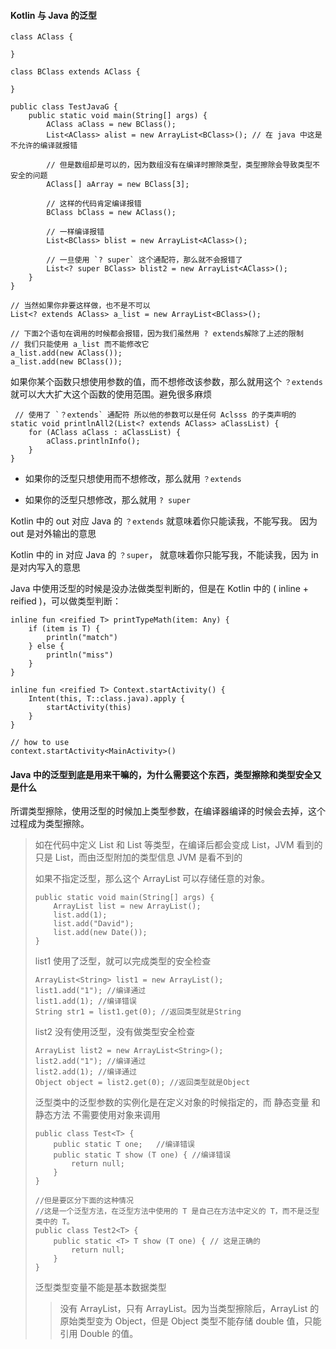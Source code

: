 #### Kotlin 与 Java 的泛型

```
class AClass {

}

class BClass extends AClass {

}

public class TestJavaG {
    public static void main(String[] args) {
        AClass aClass = new BClass();
        List<AClass> alist = new ArrayList<BClass>(); // 在 java 中这是不允许的编译就报错

        // 但是数组却是可以的，因为数组没有在编译时擦除类型，类型擦除会导致类型不安全的问题
        AClass[] aArray = new BClass[3];

        // 这样的代码肯定编译报错
        BClass bClass = new AClass();    
        
        // 一样编译报错
        List<BClass> blist = new ArrayList<AClass>();   

        // 一旦使用 `? super` 这个通配符，那么就不会报错了
        List<? super BClass> blist2 = new ArrayList<AClass>(); 
    }
}

// 当然如果你非要这样做，也不是不可以
List<? extends AClass> a_list = new ArrayList<BClass>();

// 下面2个语句在调用的时候都会报错，因为我们虽然用 ? extends解除了上述的限制
// 我们只能使用 a_list 而不能修改它
a_list.add(new AClass());
a_list.add(new BClass());
```

如果你某个函数只想使用参数的值，而不想修改该参数，那么就用这个 `？extends` 就可以大大扩大这个函数的使用范围。避免很多麻烦

```
 // 使用了 `？extends` 通配符 所以他的参数可以是任何 Aclsss 的子类声明的
static void printlnAll2(List<? extends AClass> aClassList) {
    for (AClass aClass : aClassList) {
        aClass.printlnInfo();
    }
}
```
- 如果你的泛型只想使用而不想修改，那么就用 `？extends`

- 如果你的泛型只想修改，那么就用 `? super`

Kotlin 中的 out 对应 Java 的 `？extends` 就意味着你只能读我，不能写我。 因为 out 是对外输出的意思

Kotlin 中的 in 对应 Java 的 `？super`， 就意味着你只能写我，不能读我，因为 in 是对内写入的意思

Java 中使用泛型的时候是没办法做类型判断的，但是在 Kotlin 中的 ( inline + reified )，可以做类型判断：

```
inline fun <reified T> printTypeMath(item: Any) {
    if (item is T) {
        println("match")
    } else {
        println("miss")
    }
}

inline fun <reified T> Context.startActivity() {
    Intent(this, T::class.java).apply {
        startActivity(this)
    }
}

// how to use
context.startActivity<MainActivity>()
```

#### Java 中的泛型到底是用来干嘛的，为什么需要这个东西，类型擦除和类型安全又是什么

所谓类型擦除，使用泛型的时候加上类型参数，在编译器编译的时候会去掉，这个过程成为类型擦除。

>如在代码中定义 List<Object> 和 List<String> 等类型，在编译后都会变成 List，JVM 看到的只是 List，而由泛型附加的类型信息 JVM 是看不到的

如果不指定泛型，那么这个 ArrayList 可以存储任意的对象。

```
public static void main(String[] args) {  
    ArrayList list = new ArrayList();  
    list.add(1);  
    list.add("David");  
    list.add(new Date());  
}  
```

list1 使用了泛型，就可以完成类型的安全检查

```
ArrayList<String> list1 = new ArrayList();  
list1.add("1"); //编译通过  
list1.add(1); //编译错误  
String str1 = list1.get(0); //返回类型就是String  
```

list2 没有使用泛型，没有做类型安全检查

```
ArrayList list2 = new ArrayList<String>();  
list2.add("1"); //编译通过  
list2.add(1); //编译通过  
Object object = list2.get(0); //返回类型就是Object  
```

泛型类中的泛型参数的实例化是在定义对象的时候指定的，而 静态变量 和 静态方法 不需要使用对象来调用

```
public class Test<T> {    
    public static T one;   //编译错误    
    public static T show (T one) { //编译错误    
        return null;    
    }    
}

//但是要区分下面的这种情况
//这是一个泛型方法，在泛型方法中使用的 T 是自己在方法中定义的 T，而不是泛型类中的 T。
public class Test2<T> {    
    public static <T> T show (T one) { // 这是正确的    
        return null;    
    }    
}
```

泛型类型变量不能是基本数据类型

>没有 ArrayList<double>，只有 ArrayList<Double>。因为当类型擦除后，ArrayList 的原始类型变为 Object，但是 Object 类型不能存储 double 值，只能引用 Double 的值。







































